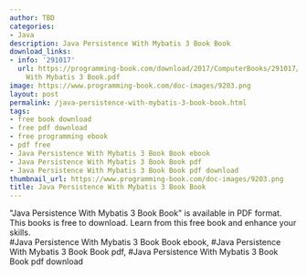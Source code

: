 ```yaml
---
author: TBD
categories:
- Java
description: Java Persistence With Mybatis 3 Book Book
download_links:
- info: '291017'
  url: https://programming-book.com/download/2017/ComputerBooks/291017/Java Persistence
    With Mybatis 3 Book.pdf
image: https://www.programming-book.com/doc-images/9203.png
layout: post
permalink: /java-persistence-with-mybatis-3-book-book.html
tags:
- free book download
- free pdf download
- free programming ebook
- pdf free
- Java Persistence With Mybatis 3 Book Book ebook
- Java Persistence With Mybatis 3 Book Book pdf
- Java Persistence With Mybatis 3 Book Book pdf download
thumbnail_url: https://www.programming-book.com/doc-images/9203.png
title: Java Persistence With Mybatis 3 Book Book
---
```


 
<div class="item-desc text-justify">
  "Java Persistence With Mybatis 3 Book Book" is available in PDF format. This books is free to download. Learn from this free book and enhance your skills.
  <br>
  #Java Persistence With Mybatis 3 Book Book ebook, #Java Persistence With Mybatis 3 Book Book pdf, #Java Persistence With Mybatis 3 Book Book pdf download
</div>